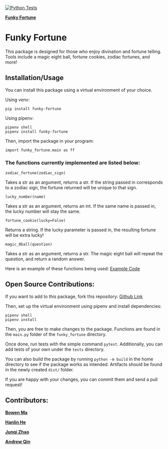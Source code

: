 [![Python Tests](https://github.com/software-students-fall2024/3-python-package-bug-creator-v3/actions/workflows/python-tests.yml/badge.svg)](https://github.com/software-students-fall2024/3-python-package-bug-creator-v3/actions/workflows/python-tests.yml)

[**Funky Fortune**](https://pypi.org/project/funky-fortune/0.1.0/)

# Funky Fortune

This package is designed for those who enjoy divination and fortune telling. Tools include a magic eight ball, fortune cookies, zodiac fortunes, and more!

## Installation/Usage

You can install this package using a virtual environment of your choice.

Using venv:
```
pip install funky-fortune
```
Using pipenv:
```
pipenv shell
pipenv install funky-fortune
```

Then, import the package in your program:
```
import funky_fortune.main as ff
```

### The functions currently implemented are listed below:

`zodiac_fortune(zodiac_sign)`

Takes a str as an argument, returns a str. If the string passed in corresponds to a zodiac sign, the fortune returned will be unique to that sign.

`lucky_number(name)`

Takes a str as an argument, returns an int. If the same name is passed in, the lucky number will stay the same.

`fortune_cookie(lucky=False)`

Returns a string. If the lucky parameter is passed in, the resulting fortune will be extra lucky!

`magic_8ball(question)`

Takes a str as an argument, returns a str. The magic eight ball will repeat the question, and return a random answer.

Here is an example of these functions being used: [Example Code](https://github.com/software-students-fall2024/3-python-package-bug-creator-v3/blob/main/example.py)
## Open Source Contributions:

If you want to add to this package, fork this repository: [Github Link](https://github.com/software-students-fall2024/3-python-package-bug-creator-v3/tree/main)

Then, set up the virtual environment using pipenv and install dependencies:

```
pipenv shell
pipenv install
```
Then, you are free to make changes to the package. Functions are found in the `main.py` folder of the `funky_fortune` directory.

Once done, run tests with the simple command `pytest`. Additionally, you can add tests of your own under the `tests` directory.

You can also build the package by running `python -m build` in the home directory to see if the package works as intended. Artifacts should be found in the newly created `dist/` folder.

If you are happy with your changes, you can commit them and send a pull request!

## Contributors:

[**Bowen Ma**](https://github.com/mabowen1013)

[**Hanlin He**](https://github.com/Alpha-He)

[**Junqi Zhao**](https://github.com/JunqiZhao888)

[**Andrew Qin**](https://github.com/Andrewqin1)
